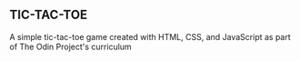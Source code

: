 ## TIC-TAC-TOE
A simple tic-tac-toe game created with HTML, CSS, and JavaScript as part of The Odin Project's curriculum

